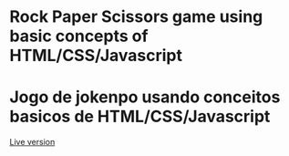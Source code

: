 # Rock Paper Scissors game using basic concepts of HTML/CSS/Javascript
# Jogo de jokenpo usando conceitos basicos de HTML/CSS/Javascript

<a href = "https://tassiocarmo.github.io/odin-project-janken/">Live version</a>
